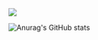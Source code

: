  <img src="https://img.shields.io/badge/python-3776AB?style=flat&logo=python&logoColor=black"/>

![Anurag's GitHub stats](https://github-readme-stats.vercel.app/api?username=iyongchan&show_icons=true&theme=radical)
